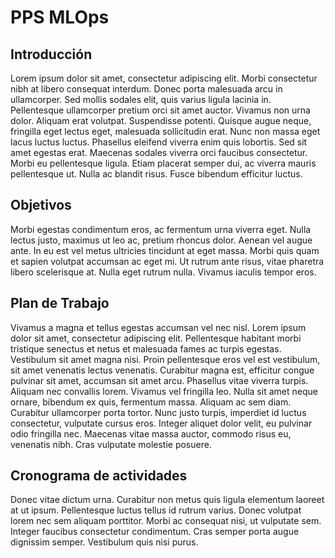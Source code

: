 # PPS MLOps

## Introducción

Lorem ipsum dolor sit amet, consectetur adipiscing elit. Morbi consectetur nibh at libero consequat interdum. Donec porta malesuada arcu in ullamcorper. Sed mollis sodales elit, quis varius ligula lacinia in. Pellentesque ullamcorper pretium orci sit amet auctor. Vivamus non urna dolor. Aliquam erat volutpat. Suspendisse potenti. Quisque augue neque, fringilla eget lectus eget, malesuada sollicitudin erat. Nunc non massa eget lacus luctus luctus. Phasellus eleifend viverra enim quis lobortis. Sed sit amet egestas erat. Maecenas sodales viverra orci faucibus consectetur. Morbi eu pellentesque ligula. Etiam placerat semper dui, ac viverra mauris pellentesque ut. Nulla ac blandit risus. Fusce bibendum efficitur luctus.

## Objetivos

Morbi egestas condimentum eros, ac fermentum urna viverra eget. Nulla lectus justo, maximus ut leo ac, pretium rhoncus dolor. Aenean vel augue ante. In eu est vel metus ultricies tincidunt at eget massa. Morbi quis quam et sapien volutpat accumsan ac eget mi. Ut rutrum ante risus, vitae pharetra libero scelerisque at. Nulla eget rutrum nulla. Vivamus iaculis tempor eros.

## Plan de Trabajo

Vivamus a magna et tellus egestas accumsan vel nec nisl. Lorem ipsum dolor sit amet, consectetur adipiscing elit. Pellentesque habitant morbi tristique senectus et netus et malesuada fames ac turpis egestas. Vestibulum sit amet magna nisi. Proin pellentesque eros vel est vestibulum, sit amet venenatis lectus venenatis. Curabitur magna est, efficitur congue pulvinar sit amet, accumsan sit amet arcu. Phasellus vitae viverra turpis. Aliquam nec convallis lorem. Vivamus vel fringilla leo. Nulla sit amet neque ornare, bibendum ex quis, fermentum massa. Aliquam ac sem diam. Curabitur ullamcorper porta tortor. Nunc justo turpis, imperdiet id luctus consectetur, vulputate cursus eros. Integer aliquet dolor velit, eu pulvinar odio fringilla nec. Maecenas vitae massa auctor, commodo risus eu, venenatis nibh. Cras vulputate molestie posuere.

## Cronograma de actividades

Donec vitae dictum urna. Curabitur non metus quis ligula elementum laoreet at ut ipsum. Pellentesque luctus tellus id rutrum varius. Donec volutpat lorem nec sem aliquam porttitor. Morbi ac consequat nisi, ut vulputate sem. Integer faucibus consectetur condimentum. Cras semper porta augue dignissim semper. Vestibulum quis nisi purus.
